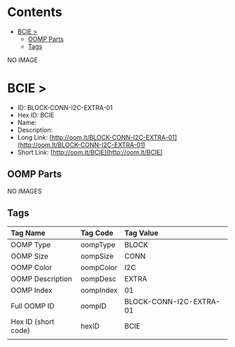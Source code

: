 



Contents
========

* [BCIE > ](#bcie--)
	* [OOMP Parts](#oomp-parts)
	* [Tags](#tags)
  
NO IMAGE  
# BCIE > 

- ID: BLOCK-CONN-I2C-EXTRA-01
- Hex ID: BCIE
- Name: 
- Description: 
- Long Link: [http://oom.lt/BLOCK-CONN-I2C-EXTRA-01](http://oom.lt/BLOCK-CONN-I2C-EXTRA-01)
- Short Link: [http://oom.lt/BCIE](http://oom.lt/BCIE)

## OOMP Parts
  
NO IMAGES  
## Tags
  

|Tag Name|Tag Code|Tag Value|
| :--- | :--- | :--- |
|OOMP Type|oompType|BLOCK|
|OOMP Size|oompSize|CONN|
|OOMP Color|oompColor|I2C|
|OOMP Description|oompDesc|EXTRA|
|OOMP Index|oompIndex|01|
|Full OOMP ID|oompID|BLOCK-CONN-I2C-EXTRA-01|
|Hex ID (short code)|hexID|BCIE|
||||
